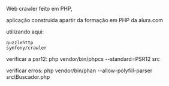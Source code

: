 Web crawler feito em PHP,

aplicação construida apartir da formação em PHP da alura.com

utilizando aqui:

    guzzlehttp
    symfony/crawler


verificar a psr12: php vendor/bin/phpcs --standard=PSR12 src

verificar erros: php vendor/bin/phan --allow-polyfill-parser src\Buscador.php
